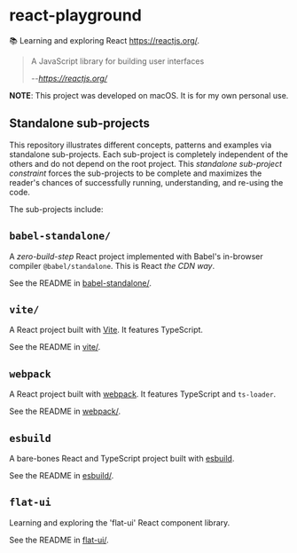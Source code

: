 # react-playground

📚 Learning and exploring React <https://reactjs.org/>.

> A JavaScript library for building user interfaces
> 
> --<cite>https://reactjs.org/</cite>

**NOTE**: This project was developed on macOS. It is for my own personal use.

## Standalone sub-projects

This repository illustrates different concepts, patterns and examples via standalone sub-projects. Each sub-project is
completely independent of the others and do not depend on the root project. This _standalone sub-project constraint_
forces the sub-projects to be complete and maximizes the reader's chances of successfully running, understanding, and
re-using the code.

The sub-projects include:

## `babel-standalone/`

A *zero-build-step* React project implemented with Babel's in-browser compiler `@babel/standalone`. This is React *the CDN way*.

See the README in [babel-standalone/](babel-standalone/).

## `vite/`

A React project built with [Vite](https://vitejs.dev/). It features TypeScript.

See the README in [vite/](vite/).

## `webpack`

A React project built with [webpack](https://webpack.js.org/). It features TypeScript and `ts-loader`.

See the README in [webpack/](webpack/).

## `esbuild`

A bare-bones React and TypeScript project built with [esbuild](https://esbuild.github.io/).

See the README in [esbuild/](esbuild/).

## `flat-ui`

Learning and exploring the 'flat-ui' React component library.

See the README in [flat-ui/](flat-ui/).
